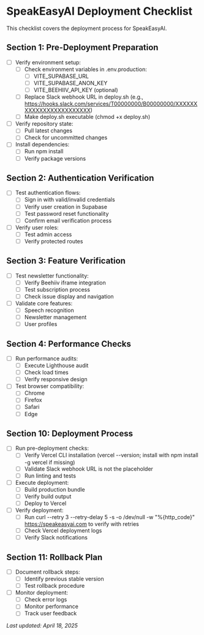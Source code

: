 
# SpeakEasyAI Deployment Checklist

This checklist covers the deployment process for SpeakEasyAI.

## Section 1: Pre-Deployment Preparation

- [ ] Verify environment setup:
  - [ ] Check environment variables in .env.production:
    - [ ] VITE_SUPABASE_URL
    - [ ] VITE_SUPABASE_ANON_KEY
    - [ ] VITE_BEEHIIV_API_KEY (optional)
  - [ ] Replace Slack webhook URL in deploy.sh (e.g., https://hooks.slack.com/services/T00000000/B00000000/XXXXXXXXXXXXXXXXXXXXXXXX)
  - [ ] Make deploy.sh executable (chmod +x deploy.sh)
- [ ] Verify repository state:
  - [ ] Pull latest changes
  - [ ] Check for uncommitted changes
- [ ] Install dependencies:
  - [ ] Run npm install
  - [ ] Verify package versions

## Section 2: Authentication Verification

- [ ] Test authentication flows:
  - [ ] Sign in with valid/invalid credentials
  - [ ] Verify user creation in Supabase
  - [ ] Test password reset functionality
  - [ ] Confirm email verification process
- [ ] Verify user roles:
  - [ ] Test admin access
  - [ ] Verify protected routes

## Section 3: Feature Verification

- [ ] Test newsletter functionality:
  - [ ] Verify Beehiiv iframe integration
  - [ ] Test subscription process
  - [ ] Check issue display and navigation
- [ ] Validate core features:
  - [ ] Speech recognition
  - [ ] Newsletter management
  - [ ] User profiles

## Section 4: Performance Checks

- [ ] Run performance audits:
  - [ ] Execute Lighthouse audit
  - [ ] Check load times
  - [ ] Verify responsive design
- [ ] Test browser compatibility:
  - [ ] Chrome
  - [ ] Firefox
  - [ ] Safari
  - [ ] Edge

## Section 10: Deployment Process

- [ ] Run pre-deployment checks:
  - [ ] Verify Vercel CLI installation (vercel --version; install with npm install -g vercel if missing)
  - [ ] Validate Slack webhook URL is not the placeholder
  - [ ] Run linting and tests
- [ ] Execute deployment:
  - [ ] Build production bundle
  - [ ] Verify build output
  - [ ] Deploy to Vercel
- [ ] Verify deployment:
  - [ ] Run curl --retry 3 --retry-delay 5 -s -o /dev/null -w "%{http_code}" https://speakeasyai.com to verify with retries
  - [ ] Check Vercel deployment logs
  - [ ] Verify Slack notifications

## Section 11: Rollback Plan

- [ ] Document rollback steps:
  - [ ] Identify previous stable version
  - [ ] Test rollback procedure
- [ ] Monitor deployment:
  - [ ] Check error logs
  - [ ] Monitor performance
  - [ ] Track user feedback

_Last updated: April 18, 2025_

